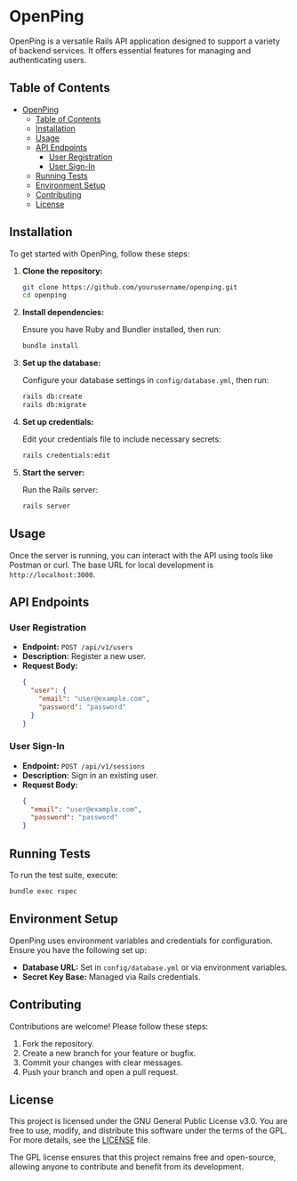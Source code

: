 # OpenPing

OpenPing is a versatile Rails API application designed to support a variety of backend services. It offers essential features for managing and authenticating users.

## Table of Contents

- [OpenPing](#openping)
  - [Table of Contents](#table-of-contents)
  - [Installation](#installation)
  - [Usage](#usage)
  - [API Endpoints](#api-endpoints)
    - [User Registration](#user-registration)
    - [User Sign-In](#user-sign-in)
  - [Running Tests](#running-tests)
  - [Environment Setup](#environment-setup)
  - [Contributing](#contributing)
  - [License](#license)

## Installation

To get started with OpenPing, follow these steps:

1. **Clone the repository:**

   ```bash
   git clone https://github.com/yourusername/openping.git
   cd openping
   ```

2. **Install dependencies:**

   Ensure you have Ruby and Bundler installed, then run:

   ```bash
   bundle install
   ```

3. **Set up the database:**

   Configure your database settings in `config/database.yml`, then run:

   ```bash
   rails db:create
   rails db:migrate
   ```

4. **Set up credentials:**

   Edit your credentials file to include necessary secrets:

   ```bash
   rails credentials:edit
   ```

5. **Start the server:**

   Run the Rails server:

   ```bash
   rails server
   ```

## Usage

Once the server is running, you can interact with the API using tools like Postman or curl. The base URL for local development is `http://localhost:3000`.

## API Endpoints

### User Registration

- **Endpoint:** `POST /api/v1/users`
- **Description:** Register a new user.
- **Request Body:**
  ```json
  {
    "user": {
      "email": "user@example.com",
      "password": "password"
    }
  }
  ```

### User Sign-In

- **Endpoint:** `POST /api/v1/sessions`
- **Description:** Sign in an existing user.
- **Request Body:**
  ```json
  {
    "email": "user@example.com",
    "password": "password"
  }
  ```

## Running Tests

To run the test suite, execute:

```bash
bundle exec rspec
```

## Environment Setup

OpenPing uses environment variables and credentials for configuration. Ensure you have the following set up:

- **Database URL:** Set in `config/database.yml` or via environment variables.
- **Secret Key Base:** Managed via Rails credentials.

## Contributing

Contributions are welcome! Please follow these steps:

1. Fork the repository.
2. Create a new branch for your feature or bugfix.
3. Commit your changes with clear messages.
4. Push your branch and open a pull request.

## License

This project is licensed under the GNU General Public License v3.0. You are free to use, modify, and distribute this software under the terms of the GPL. For more details, see the [LICENSE](LICENSE) file.

The GPL license ensures that this project remains free and open-source, allowing anyone to contribute and benefit from its development.
